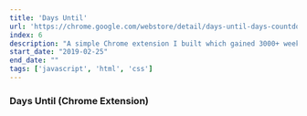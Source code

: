```yaml
---
title: 'Days Until'
url: 'https://chrome.google.com/webstore/detail/days-until-days-countdown/eddnhnjblfligfijgckclhnkmilmdhij'
index: 6
description: "A simple Chrome extension I built which gained 3000+ weekly active users organically and was featured on ProductHunt."
start_date: "2019-02-25"
end_date: ""
tags: ['javascript', 'html', 'css']
---
```


### Days Until (Chrome Extension)
